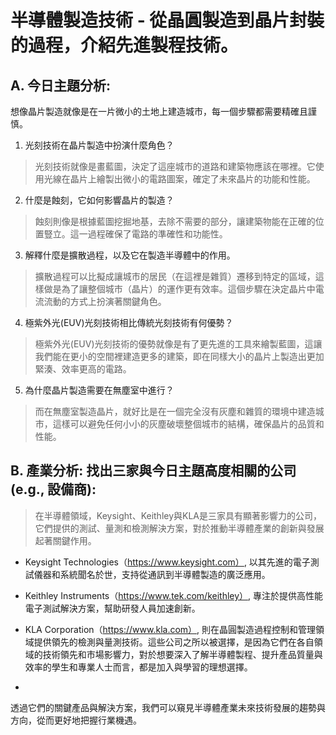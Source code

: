 # 半導體製造技術 - 從晶圓製造到晶片封裝的過程，介紹先進製程技術。

## A. 今日主題分析:
想像晶片製造就像是在一片微小的土地上建造城市，每一個步驟都需要精確且謹慎。

1. 光刻技術在晶片製造中扮演什麼角色？
> 光刻技術就像是畫藍圖，決定了這座城市的道路和建築物應該在哪裡。它使用光線在晶片上繪製出微小的電路圖案，確定了未來晶片的功能和性能。

2. 什麼是蝕刻，它如何影響晶片的製造？
> 蝕刻則像是根據藍圖挖掘地基，去除不需要的部分，讓建築物能在正確的位置豎立。這一過程確保了電路的準確性和功能性。

3. 解釋什麼是擴散過程，以及它在製造半導體中的作用。
> 擴散過程可以比擬成讓城市的居民（在這裡是雜質）遷移到特定的區域，這樣做是為了讓整個城市（晶片）的運作更有效率。這個步驟在決定晶片中電流流動的方式上扮演著關鍵角色。

4. 極紫外光(EUV)光刻技術相比傳統光刻技術有何優勢？
> 極紫外光(EUV)光刻技術的優勢就像是有了更先進的工具來繪製藍圖，這讓我們能在更小的空間裡建造更多的建築，即在同樣大小的晶片上製造出更加緊湊、效率更高的電路。

5. 為什麼晶片製造需要在無塵室中進行？
> 而在無塵室製造晶片，就好比是在一個完全沒有灰塵和雜質的環境中建造城市，這樣可以避免任何小小的灰塵破壞整個城市的結構，確保晶片的品質和性能。


## B. 產業分析: 找出三家與今日主題高度相關的公司(e.g., 設備商):

> 在半導體領域，Keysight、Keithley與KLA是三家具有顯著影響力的公司，它們提供的測試、量測和檢測解決方案，對於推動半導體產業的創新與發展起著關鍵作用。
* Keysight Technologies（https://www.keysight.com）, 以其先進的電子測試儀器和系統聞名於世，支持從通訊到半導體製造的廣泛應用。

* Keithley Instruments（https://www.tek.com/keithley）, 專注於提供高性能電子測試解決方案，幫助研發人員加速創新。

* KLA Corporation（https://www.kla.com）, 則在晶圓製造過程控制和管理領域提供領先的檢測與量測技術。這些公司之所以被選擇，是因為它們在各自領域的技術領先和市場影響力，對於想要深入了解半導體製程、提升產品質量與效率的學生和專業人士而言，都是加入與學習的理想選擇。
* 

透過它們的關鍵產品與解決方案，我們可以窺見半導體產業未來技術發展的趨勢與方向，從而更好地把握行業機遇。
